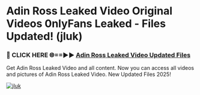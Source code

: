 # Adin Ross Leaked Video Original Videos 0nlyFans Leaked - Files Updated! (jluk)

<h3>🔴 CLICK HERE 🌐==►► <a href="https://tinyurl.com/2jnfzry5" rel="nofollow">Adin Ross Leaked Video Updated Files</a></h3>

Get Adin Ross Leaked Video and all content. Now you can access all videos and pictures of Adin Ross Leaked Video. New Updated Files 2025!

[![jluk](https://i.imgur.com/GyGTBgg.gif)](https://tinyurl.com/2jnfzry5)
